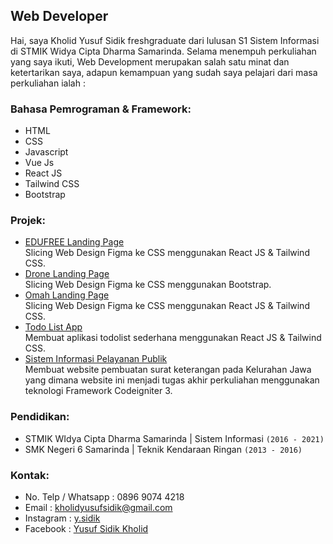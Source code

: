 ## Web Developer 
Hai, saya Kholid Yusuf Sidik freshgraduate dari lulusan S1 Sistem Informasi di STMIK Widya Cipta Dharma Samarinda. Selama menempuh perkuliahan yang saya ikuti, Web Development merupakan salah satu minat dan ketertarikan saya, adapun kemampuan yang sudah saya pelajari dari masa perkuliahan ialah : 

### Bahasa Pemrograman & Framework:

 - HTML
 - CSS
 - Javascript
 - Vue Js
 - React JS
 - Tailwind CSS
 - Bootstrap

### Projek:
- [EDUFREE Landing Page](https://yusufsidik.github.io/edufree/) <br>
  Slicing Web Design Figma ke CSS menggunakan React JS & Tailwind CSS.
- [Drone Landing Page](https://yusufsidik.github.io/landing-page-drone/) <br>
  Slicing Web Design Figma ke CSS menggunakan Bootstrap.
- [Omah Landing Page](https://yusufsidik.github.io/omah/) <br>
  Slicing Web Design Figma ke CSS menggunakan React JS & Tailwind CSS.
- [Todo List App](https://yusufsidik.github.io/todolist/) <br>
  Membuat aplikasi todolist sederhana menggunakan React JS & Tailwind CSS.
- [Sistem Informasi Pelayanan Publik](http://keljawa22.epizy.com)<br>
  Membuat website pembuatan surat keterangan pada Kelurahan Jawa yang dimana website ini menjadi tugas akhir perkuliahan menggunakan teknologi Framework Codeigniter 3.
  
### Pendidikan:
- STMIK WIdya Cipta Dharma Samarinda | Sistem Informasi `(2016 - 2021)`
- SMK Negeri 6 Samarinda | Teknik Kendaraan Ringan `(2013 - 2016)`


### Kontak:
- No. Telp / Whatsapp : 0896 9074 4218
- Email               : kholidyusufsidik@gmail.com
- Instagram           : [y.sidik](https://instagram.com/y.sidik)
- Facebook            : [Yusuf Sidik Kholid](https://facebook.com/ysidik1)
